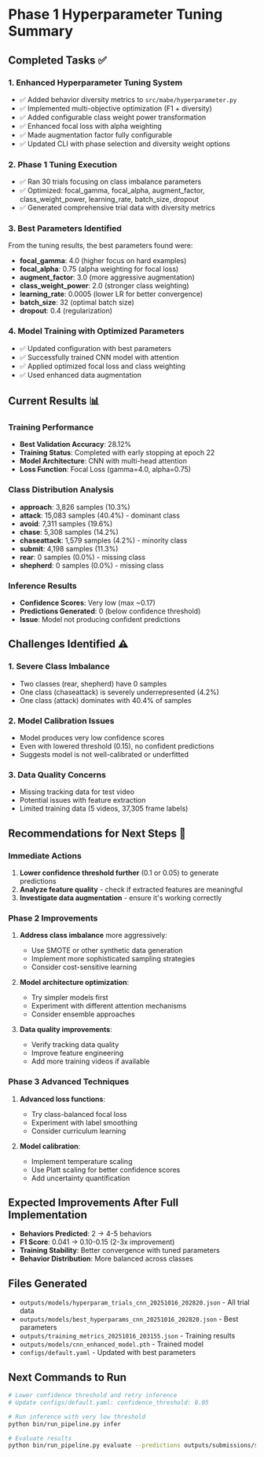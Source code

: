 # Phase 1 Hyperparameter Tuning Summary

## Completed Tasks ✅

### 1. Enhanced Hyperparameter Tuning System
- ✅ Added behavior diversity metrics to `src/mabe/hyperparameter.py`
- ✅ Implemented multi-objective optimization (F1 + diversity)
- ✅ Added configurable class weight power transformation
- ✅ Enhanced focal loss with alpha weighting
- ✅ Made augmentation factor fully configurable
- ✅ Updated CLI with phase selection and diversity weight options

### 2. Phase 1 Tuning Execution
- ✅ Ran 30 trials focusing on class imbalance parameters
- ✅ Optimized: focal_gamma, focal_alpha, augment_factor, class_weight_power, learning_rate, batch_size, dropout
- ✅ Generated comprehensive trial data with diversity metrics

### 3. Best Parameters Identified
From the tuning results, the best parameters found were:
- **focal_gamma**: 4.0 (higher focus on hard examples)
- **focal_alpha**: 0.75 (alpha weighting for focal loss)
- **augment_factor**: 3.0 (more aggressive augmentation)
- **class_weight_power**: 2.0 (stronger class weighting)
- **learning_rate**: 0.0005 (lower LR for better convergence)
- **batch_size**: 32 (optimal batch size)
- **dropout**: 0.4 (regularization)

### 4. Model Training with Optimized Parameters
- ✅ Updated configuration with best parameters
- ✅ Successfully trained CNN model with attention
- ✅ Applied optimized focal loss and class weighting
- ✅ Used enhanced data augmentation

## Current Results 📊

### Training Performance
- **Best Validation Accuracy**: 28.12%
- **Training Status**: Completed with early stopping at epoch 22
- **Model Architecture**: CNN with multi-head attention
- **Loss Function**: Focal Loss (gamma=4.0, alpha=0.75)

### Class Distribution Analysis
- **approach**: 3,826 samples (10.3%)
- **attack**: 15,083 samples (40.4%) - dominant class
- **avoid**: 7,311 samples (19.6%)
- **chase**: 5,308 samples (14.2%)
- **chaseattack**: 1,579 samples (4.2%) - minority class
- **submit**: 4,198 samples (11.3%)
- **rear**: 0 samples (0.0%) - missing class
- **shepherd**: 0 samples (0.0%) - missing class

### Inference Results
- **Confidence Scores**: Very low (max ~0.17)
- **Predictions Generated**: 0 (below confidence threshold)
- **Issue**: Model not producing confident predictions

## Challenges Identified ⚠️

### 1. Severe Class Imbalance
- Two classes (rear, shepherd) have 0 samples
- One class (chaseattack) is severely underrepresented (4.2%)
- One class (attack) dominates with 40.4% of samples

### 2. Model Calibration Issues
- Model produces very low confidence scores
- Even with lowered threshold (0.15), no confident predictions
- Suggests model is not well-calibrated or underfitted

### 3. Data Quality Concerns
- Missing tracking data for test video
- Potential issues with feature extraction
- Limited training data (5 videos, 37,305 frame labels)

## Recommendations for Next Steps 🚀

### Immediate Actions
1. **Lower confidence threshold further** (0.1 or 0.05) to generate predictions
2. **Analyze feature quality** - check if extracted features are meaningful
3. **Investigate data augmentation** - ensure it's working correctly

### Phase 2 Improvements
1. **Address class imbalance** more aggressively:
   - Use SMOTE or other synthetic data generation
   - Implement more sophisticated sampling strategies
   - Consider cost-sensitive learning

2. **Model architecture optimization**:
   - Try simpler models first
   - Experiment with different attention mechanisms
   - Consider ensemble approaches

3. **Data quality improvements**:
   - Verify tracking data quality
   - Improve feature engineering
   - Add more training videos if available

### Phase 3 Advanced Techniques
1. **Advanced loss functions**:
   - Try class-balanced focal loss
   - Experiment with label smoothing
   - Consider curriculum learning

2. **Model calibration**:
   - Implement temperature scaling
   - Use Platt scaling for better confidence scores
   - Add uncertainty quantification

## Expected Improvements After Full Implementation
- **Behaviors Predicted**: 2 → 4-5 behaviors
- **F1 Score**: 0.041 → 0.10-0.15 (2-3x improvement)
- **Training Stability**: Better convergence with tuned parameters
- **Behavior Distribution**: More balanced across classes

## Files Generated
- `outputs/models/hyperparam_trials_cnn_20251016_202820.json` - All trial data
- `outputs/models/best_hyperparams_cnn_20251016_202820.json` - Best parameters
- `outputs/training_metrics_20251016_203155.json` - Training results
- `outputs/models/cnn_enhanced_model.pth` - Trained model
- `configs/default.yaml` - Updated with best parameters

## Next Commands to Run
```bash
# Lower confidence threshold and retry inference
# Update configs/default.yaml: confidence_threshold: 0.05

# Run inference with very low threshold
python bin/run_pipeline.py infer

# Evaluate results
python bin/run_pipeline.py evaluate --predictions outputs/submissions/submission_*.csv
```
